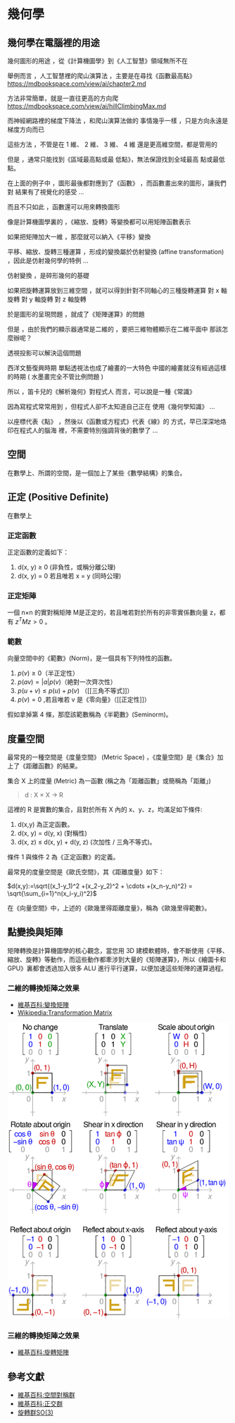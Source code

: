 # 幾何學

## 幾何學在電腦裡的用途

幾何圖形的用途 ，從《計算機圖學》到《人工智慧》領域無所不在

舉例而言 ，人工智慧裡的爬山演算法 ，主要是在尋找《函數最高點》 https://mdbookspace.com/view/ai/chapter2.md

方法非常簡單，就是一直往更高的方向爬 https://mdbookspace.com/view/ai/hillClimbingMax.md

而神經網路裡的梯度下降法 ，和爬山演算法做的 事情幾乎一樣 ，只是方向永遠是 梯度方向而已

這些方法 ，不管是在 1 維、 2 維、 3 維、 4 維 還是更高維空間，都是管用的

但是 ，通常只能找到《區域最高點或最 低點》，無法保證找到全域最高 點或最低點。

在上面的例子中 ，圖形最後都對應到了《函數》 ，而函數畫出來的圖形，讓我們對 結果有了視覺化的感受 ...

而且不只如此 ，函數還可以用來轉換圖形

像是計算機圖學裏的 ，《縮放、旋轉》等變換都可以用矩陣函數表示

如果把矩陣加大一維 ，那麼就可以納入《平移》變換

平移、縮放、旋轉三種運算 ，形成的變換屬於仿射變換 (affine transformation) ，因此是仿射幾何學的特例 ...

仿射變換 ，是碎形幾何的基礎

如果把旋轉運算放到三維空間 ，就可以得到針對不同軸心的三種旋轉運算 對 x 軸旋轉 對 y 軸旋轉 對 z 軸旋轉

於是圖形的呈現問題 ，就成了《矩陣運算》的問題

但是 ，由於我們的顯示器通常是二維的 ，要把三維物體顯示在二維平面中 那該怎麼辦呢？

透視投影可以解決這個問題

西洋文藝復興時期 單點透視法也成了繪畫的一大特色 中國的繪畫就沒有經過這樣的時期 ( 水墨畫完全不管比例問題 )

所以 ，笛卡兒的《解析幾何》對程式人 而言，可以說是一種《常識》

因為寫程式常常用到 ，但程式人卻不太知道自己正在 使用《幾何學知識》 ...

以座標代表《點》 ，然後以《函數或方程式》代表《線》的 方式，早已深深地烙印在程式人的腦海 裡，不需要特別強調背後的數學了 ...


## 空間

在數學上、所謂的空間，是一個加上了某些《數學結構》的集合。


## 正定 (Positive Definite)

在數學上


### 正定函數

正定函數的定義如下：

1. d(x, y) ≥ 0 (非負性，或稱分離公理)
2. d(x, y) = 0 若且唯若 x = y (同時公理)

### 正定矩陣

一個 n×n 的實對稱矩陣 M是正定的，若且唯若對於所有的非零實係數向量 z，都有 $`z^T M z>0`$ 。

### 範數
向量空間中的《範數》(Norm)，是一個具有下列特性的函數。

1. $`p(v) \ge 0`$（半正定性）
2. $`p(a v) = |a| p(v)`$（絶對一次齊次性）
3. $`p(u + v) \le p(u) + p(v)`$ （[[三角不等式]]）
4. $`p(v)=0`$ ,若且唯若 v 是《零向量》（[[正定性]]）

假如拿掉第 4 條，那麼該範數稱為《半範數》(Seminorm)。

## 度量空間

最常見的一種空間是《度量空間》 (Metric Space) ，《度量空間》是《集合》加上了《距離函數》的結果。

集合 X 上的度量 (Metric) 為一函數 (稱之為「距離函數」或簡稱為「距離」)

> d : X × X → R

這裡的 R 是實數的集合，且對於所有 X 內的 x、y、z，均滿足如下條件:

1. d(x,y) 為正定函數。
2. d(x, y) = d(y, x) (對稱性)
3. d(x, z) ≤ d(x, y) + d(y, z) (次加性 / 三角不等式)。

條件 1 與條件 2 為《正定函數》的定義。
 

最常見的度量空間是《歐氏空間》，其《距離度量》如下：

$`d(x,y):=\sqrt{(x_1-y_1)^2 +(x_2-y_2)^2 + \cdots +(x_n-y_n)^2} = \sqrt{\sum_{i=1}^n(x_i-y_i)^2}`$

在《向量空間》中，上述的《歐幾里得距離度量》，稱為《歐幾里得範數》。


## 點變換與矩陣

矩陣轉換是計算機圖學的核心觀念，當您用 3D 建模軟體時，會不斷使用《平移、縮放、旋轉》等動作，而這些動作都牽涉到大量的《矩陣運算》，所以《繪圖卡和GPU》裏都會透過加入很多 ALU 進行平行運算，以便加速這些矩陣的運算過程。

### 二維的轉換矩陣之效果

* [維基百科:變換矩陣](https://zh.wikipedia.org/wiki/%E5%8F%98%E6%8D%A2%E7%9F%A9%E9%98%B5)
* [Wikipedia:Transformation Matrix](https://en.wikipedia.org/wiki/Transformation_matrix)

![](./img/2dTransform.png)

### 三維的轉換矩陣之效果

* [維基百科:旋轉矩陣](https://zh.wikipedia.org/wiki/%E6%97%8B%E8%BD%AC%E7%9F%A9%E9%98%B5)

## 參考文獻

* [維基百科:空間對稱群](https://zh.wikipedia.org/wiki/%E7%A9%BA%E9%96%93%E5%B0%8D%E7%A8%B1%E7%BE%A4)
* [維基百科:正交群](https://zh.wikipedia.org/wiki/%E6%AD%A3%E4%BA%A4%E7%BE%A4)
* [旋轉群SO(3)](https://zh.wikipedia.org/wiki/%E6%97%8B%E8%BD%89%E7%BE%A4)



